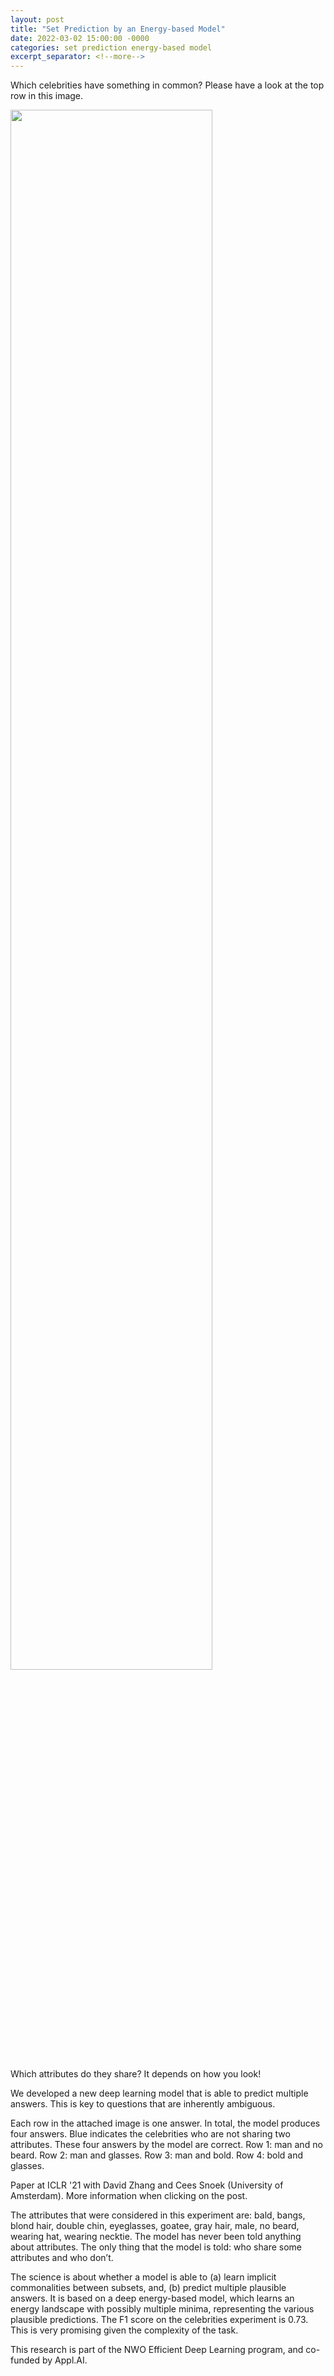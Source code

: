 ```yaml
---
layout: post
title: "Set Prediction by an Energy-based Model"
date: 2022-03-02 15:00:00 -0000
categories: set prediction energy-based model
excerpt_separator: <!--more-->
---
```


Which celebrities have something in common?
Please have a look at the top row in this image.

<img src="https://gertjanburghouts.github.io/pictures/set_prediction.jpg" width="80%">

Which attributes do they share?
It depends on how you look!

We developed a new deep learning model that is able to predict multiple answers.
This is key to questions that are inherently ambiguous.

Each row in the attached image is one answer.
In total, the model produces four answers.
Blue indicates the celebrities who are not sharing two attributes.
These four answers by the model are correct.
Row 1: man and no beard.
Row 2: man and glasses.
Row 3: man and bold.
Row 4: bold and glasses.

Paper at ICLR '21 with David Zhang and Cees Snoek (University of Amsterdam). 
More information when clicking on the post.

<!--more-->

The attributes that were considered in this experiment are: bald, bangs, blond hair, double chin, eyeglasses, goatee, gray hair, male, no beard, wearing hat, wearing necktie.
The model has never been told anything about attributes.
The only thing that the model is told: who share some attributes and who don’t.

The science is about whether a model is able to (a) learn implicit commonalities between subsets, and, (b) predict multiple plausible answers.
It is based on a deep energy-based model, which learns an energy landscape with possibly multiple minima, representing the various plausible predictions.
The F1 score on the celebrities experiment is 0.73.
This is very promising given the complexity of the task.

This research is part of the NWO Efficient Deep Learning program, and co-funded by Appl.AI.
